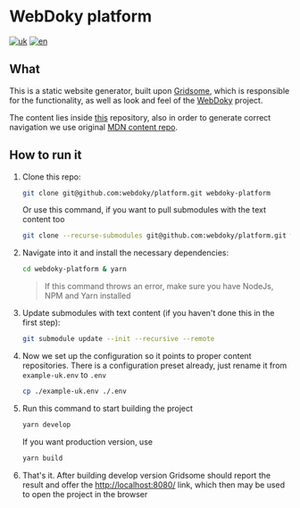 # WebDoky platform

[![uk](https://img.shields.io/badge/lang-uk-green.svg)](https://github.com/webdoky/platform/blob/master/README.md)
[![en](https://img.shields.io/badge/lang-en-green.svg)](https://github.com/webdoky/platform/blob/master/README.en.md)

## What

This is a static website generator, built upon [Gridsome](https://gridsome.org/), which is responsible for the functionality, as well as look and feel of the [WebDoky](https://webdoky.org) project.

The content lies inside [this](https://github.com/webdoky/content) repository, also in order to generate correct navigation we use original [MDN content repo](https://github.com/mdn/content).

## How to run it

1. Clone this repo:
    ```sh
    git clone git@github.com:webdoky/platform.git webdoky-platform
    ```
    Or use this command, if you want to pull submodules with the text content too
    ```sh
    git clone --recurse-submodules git@github.com:webdoky/platform.git webdoky-platform
    ```
2. Navigate into it and install the necessary dependencies:
    ```sh
    cd webdoky-platform & yarn
    ```
    > If this command throws an error, make sure you have NodeJs, NPM and Yarn installed
3. Update submodules with text content (if you haven't done this in the first step):
    ```sh
    git submodule update --init --recursive --remote
    ```
4. Now we set up the configuration so it points to proper content repositories. There is a configuration preset already, just rename it from `example-uk.env` to `.env`
    ```sh
    cp ./example-uk.env ./.env
    ```
5. Run this command to start building the project
    ```sh
    yarn develop
    ```
    If you want production version, use
    ```sh
    yarn build
    ```
6. That's it. After building develop version Gridsome should report the result and offer the [http://localhost:8080/](http://localhost:8080/) link, which then may be used to open the project in the browser